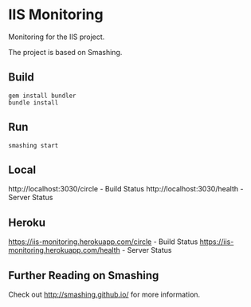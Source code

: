 IIS Monitoring
====
Monitoring for the IIS project.

The project is based on Smashing.

Build
----
```
gem install bundler
bundle install
```

Run
----
```
smashing start
```

Local
----
http://localhost:3030/circle - Build Status
http://localhost:3030/health - Server Status

Heroku
----
https://iis-monitoring.herokuapp.com/circle - Build Status
https://iis-monitoring.herokuapp.com/health - Server Status


Further Reading on Smashing
----
Check out http://smashing.github.io/ for more information.